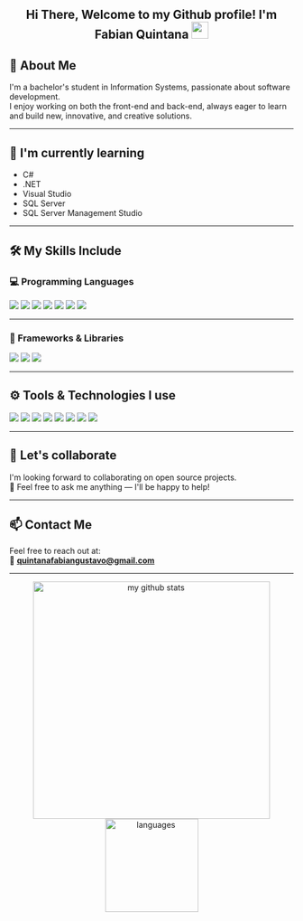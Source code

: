 <h2 align="center">Hi There, Welcome to my Github profile! I'm Fabian Quintana <img src="https://github.com/abdoachhoubi/abdoachhoubi/blob/main/gifs/Hi.gif" width="30"></h2>

## 🌟 About Me
I'm a bachelor's student in Information Systems, passionate about software development.  
I enjoy working on both the front-end and back-end, always eager to learn and build new, innovative, and creative solutions.

---

## 🌱 I'm currently learning
- C#
- .NET
- Visual Studio
- SQL Server
- SQL Server Management Studio 

---

## 🛠 My Skills Include

### 💻 Programming Languages
<p align="left">
  <img src="https://img.shields.io/badge/C-00599C?style=for-the-badge&logo=c&logoColor=white"/>
  <img src="https://img.shields.io/badge/Lisp-3B5998?style=for-the-badge&logoColor=white"/>
  <img src="https://img.shields.io/badge/Java-ED8B00?style=for-the-badge&logo=java&logoColor=white"/>
  <img src="https://img.shields.io/badge/HTML5-E34F26?style=for-the-badge&logo=html5&logoColor=white"/>
  <img src="https://img.shields.io/badge/CSS3-1572B6?style=for-the-badge&logo=css3&logoColor=white"/>
  <img src="https://img.shields.io/badge/PHP-777BB4?style=for-the-badge&logo=php&logoColor=white"/>
  <img src="https://img.shields.io/badge/SQL-4479A1?style=for-the-badge&logo=database&logoColor=white"/>
</p>

---

### 🚀 Frameworks & Libraries
<p align="left">
  <img src="https://img.shields.io/badge/SpringBoot-6DB33F?style=for-the-badge&logo=spring-boot&logoColor=white"/>
  <img src="https://img.shields.io/badge/Bootstrap-7952B3?style=for-the-badge&logo=bootstrap&logoColor=white"/>
  <img src="https://img.shields.io/badge/.NET-512BD4?style=for-the-badge&logo=dotnet&logoColor=white"/>
</p>

---

## ⚙️ Tools & Technologies I use
<p align="left">
  <img src="https://img.shields.io/badge/Visual_Studio-5C2D91?style=for-the-badge&logo=visual-studio&logoColor=white"/>
  <img src="https://img.shields.io/badge/VS_Code-007ACC?style=for-the-badge&logo=visual-studio-code&logoColor=white"/>
  <img src="https://img.shields.io/badge/Sublime_Text-FF9800?style=for-the-badge&logo=sublime-text&logoColor=white"/>
  <img src="https://img.shields.io/badge/BlueJ-0099CC?style=for-the-badge&logoColor=white"/>
  <img src="https://img.shields.io/badge/DevC++-00599C?style=for-the-badge&logoColor=white"/>
  <img src="https://img.shields.io/badge/IntelliJ_IDEA-000000?style=for-the-badge&logo=intellij-idea&logoColor=white"/>
  <img src="https://img.shields.io/badge/TablePlus-F68D2E?style=for-the-badge&logoColor=white"/>
  <img src="https://img.shields.io/badge/Postman-FF6C37?style=for-the-badge&logo=postman&logoColor=white"/>
</p>

---

## 🤝 Let's collaborate
I'm looking forward to collaborating on open source projects.  
💬 Feel free to ask me anything — I'll be happy to help!

---

## 📫 Contact Me
Feel free to reach out at:  
📧 **[quintanafabiangustavo@gmail.com](mailto:quintanafabiangustavo@gmail.com)**

---

<p align="center">
  <img src="https://github-readme-stats.vercel.app/api?username=FabianGQuintana&show_icons=true&theme=radical" alt="my github stats" width="420"/>
  <img src="https://github-readme-stats.vercel.app/api/top-langs/?username=FabianGQuintana&layout=compact&theme=radical" alt="languages" height="165"/>
</p>

